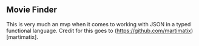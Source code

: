 ## Movie Finder

This is very much an mvp when it comes to working with JSON in a typed functional language. Credit for this goes to (https://github.com/martimatix)[martimatix].

